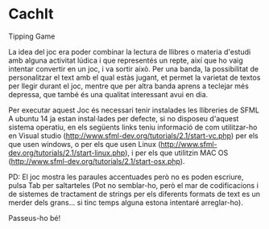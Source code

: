 CachIt
======

Tipping Game

La idea del joc era poder combinar la lectura de llibres o materia d'estudi amb alguna
activitat lúdica i que representés un repte, així que ho vaig intentar convertir
en un joc, i va sortir això. Per una banda, la possibilitat de personalitzar el text
amb el qual estàs jugant, et permet la varietat de textos per llegir durant el joc, 
mentre que per altra banda aprens a teclejar més depressa, que també és una qualitat interessant
avui en dia.

Per executar aquest Joc és necessari tenir instalades les llibreries de SFML 
A ubuntu 14 ja estan instal·lades per defecte, si no disposeu d'aquest sistema operatiu, 
en els següents links teniu informació de com utilitzar-ho en Visual studio 
(http://www.sfml-dev.org/tutorials/2.1/start-vc.php) per els que usen windows, 
o per els que usen Linux (http://www.sfml-dev.org/tutorials/2.1/start-linux.php), 
i per els que utilitzin MAC OS (http://www.sfml-dev.org/tutorials/2.1/start-osx.php).

PD: El joc mostra les paraules accentuades però no es poden escriure, pulsa Tab per saltarteles
(Pot no semblar-ho, però el mar de codificacions i de sistemes de tractament de strings per els 
diferents formats de text es un merder dels grans... si tinc temps alguna estona intentaré arreglar-ho).

Passeus-ho bé!

